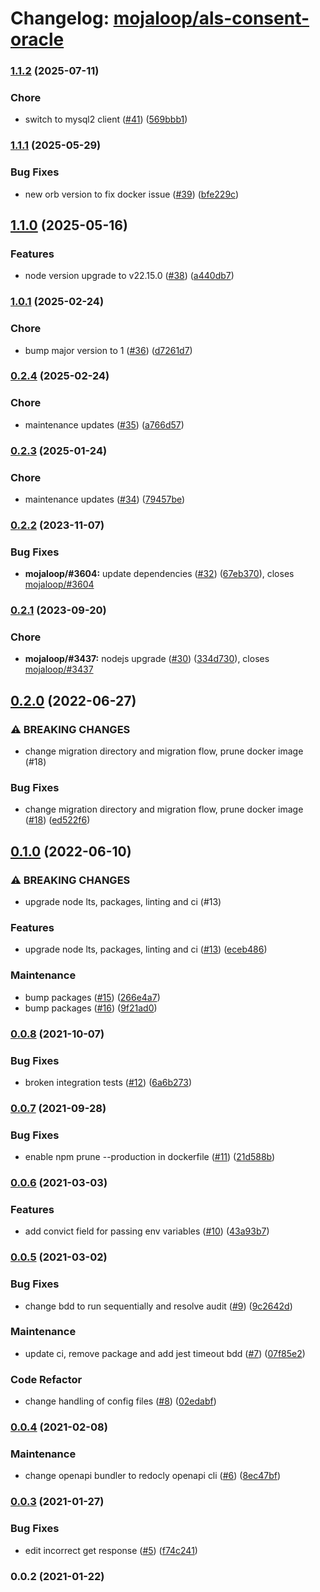 # Changelog: [mojaloop/als-consent-oracle](https://github.com/mojaloop/als-consent-oracle)
### [1.1.2](https://github.com/mojaloop/als-consent-oracle/compare/v1.1.1...v1.1.2) (2025-07-11)


### Chore

* switch to mysql2 client ([#41](https://github.com/mojaloop/als-consent-oracle/issues/41)) ([569bbb1](https://github.com/mojaloop/als-consent-oracle/commit/569bbb12d90e236b00ecf84b47e19bee62659c6a))

### [1.1.1](https://github.com/mojaloop/als-consent-oracle/compare/v1.1.0...v1.1.1) (2025-05-29)


### Bug Fixes

* new orb version to fix docker issue ([#39](https://github.com/mojaloop/als-consent-oracle/issues/39)) ([bfe229c](https://github.com/mojaloop/als-consent-oracle/commit/bfe229c2269f7472d396562e6a615521636856b5))

## [1.1.0](https://github.com/mojaloop/als-consent-oracle/compare/v1.0.1...v1.1.0) (2025-05-16)


### Features

* node version upgrade to v22.15.0 ([#38](https://github.com/mojaloop/als-consent-oracle/issues/38)) ([a440db7](https://github.com/mojaloop/als-consent-oracle/commit/a440db73977a2ca454f3ed84ef06e2b574d29197))

### [1.0.1](https://github.com/mojaloop/als-consent-oracle/compare/v0.2.4...v1.0.1) (2025-02-24)


### Chore

* bump major version to 1 ([#36](https://github.com/mojaloop/als-consent-oracle/issues/36)) ([d7261d7](https://github.com/mojaloop/als-consent-oracle/commit/d7261d790f8ce72d57efeceff2689b515a22919c))

### [0.2.4](https://github.com/mojaloop/als-consent-oracle/compare/v0.2.3...v0.2.4) (2025-02-24)


### Chore

* maintenance updates ([#35](https://github.com/mojaloop/als-consent-oracle/issues/35)) ([a766d57](https://github.com/mojaloop/als-consent-oracle/commit/a766d57dd3b4db9e015d8bf658f16ff423fbaaf2))

### [0.2.3](https://github.com/mojaloop/als-consent-oracle/compare/v0.2.2...v0.2.3) (2025-01-24)


### Chore

* maintenance updates ([#34](https://github.com/mojaloop/als-consent-oracle/issues/34)) ([79457be](https://github.com/mojaloop/als-consent-oracle/commit/79457be07b1a84628f0a24a8821b9be9d2b9ef63))

### [0.2.2](https://github.com/mojaloop/als-consent-oracle/compare/v0.2.1...v0.2.2) (2023-11-07)


### Bug Fixes

* **mojaloop/#3604:** update dependencies ([#32](https://github.com/mojaloop/als-consent-oracle/issues/32)) ([67eb370](https://github.com/mojaloop/als-consent-oracle/commit/67eb3703b342341651173edfa318470694416c67)), closes [mojaloop/#3604](https://github.com/mojaloop/als-consent-oracle/issues/3604)

### [0.2.1](https://github.com/mojaloop/als-consent-oracle/compare/v0.2.0...v0.2.1) (2023-09-20)


### Chore

* **mojaloop/#3437:** nodejs upgrade ([#30](https://github.com/mojaloop/als-consent-oracle/issues/30)) ([334d730](https://github.com/mojaloop/als-consent-oracle/commit/334d730d7850a798d42263b21d66aad23ee2459b)), closes [mojaloop/#3437](https://github.com/mojaloop/als-consent-oracle/issues/3437)

## [0.2.0](https://github.com/mojaloop/als-consent-oracle/compare/v0.1.0...v0.2.0) (2022-06-27)


### ⚠ BREAKING CHANGES

* change migration directory and migration flow, prune docker image (#18)

### Bug Fixes

* change migration directory and migration flow, prune docker image ([#18](https://github.com/mojaloop/als-consent-oracle/issues/18)) ([ed522f6](https://github.com/mojaloop/als-consent-oracle/commit/ed522f644e4959a4ad07632712ca7eb19016ea1a))

## [0.1.0](https://github.com/mojaloop/als-consent-oracle/compare/v0.0.8...v0.1.0) (2022-06-10)


### ⚠ BREAKING CHANGES

* upgrade node lts, packages, linting and ci (#13)

### Features

* upgrade node lts, packages, linting and ci ([#13](https://github.com/mojaloop/als-consent-oracle/issues/13)) ([eceb486](https://github.com/mojaloop/als-consent-oracle/commit/eceb486d25d97a9e68a7ca6a06a219016f0fbf0c))


### Maintenance

* bump packages ([#15](https://github.com/mojaloop/als-consent-oracle/issues/15)) ([266e4a7](https://github.com/mojaloop/als-consent-oracle/commit/266e4a7958641fe5fb9390226ce6dbffa3a2665b))
* bump packages ([#16](https://github.com/mojaloop/als-consent-oracle/issues/16)) ([9f21ad0](https://github.com/mojaloop/als-consent-oracle/commit/9f21ad03409fa5ff191d03b8e112c8a73683c9e6))

### [0.0.8](https://github.com/mojaloop/als-consent-oracle/compare/v0.0.7...v0.0.8) (2021-10-07)


### Bug Fixes

* broken integration tests ([#12](https://github.com/mojaloop/als-consent-oracle/issues/12)) ([6a6b273](https://github.com/mojaloop/als-consent-oracle/commit/6a6b273ba0f36f7bcf7a15125e5e95d1690359c1))

### [0.0.7](https://github.com/mojaloop/als-consent-oracle/compare/v0.0.6...v0.0.7) (2021-09-28)


### Bug Fixes

* enable npm prune --production in dockerfile ([#11](https://github.com/mojaloop/als-consent-oracle/issues/11)) ([21d588b](https://github.com/mojaloop/als-consent-oracle/commit/21d588b40ada4903962fe71cf36f761ffe2c3017))

### [0.0.6](https://github.com/mojaloop/als-consent-oracle/compare/v0.0.5...v0.0.6) (2021-03-03)


### Features

* add convict field for passing env variables ([#10](https://github.com/mojaloop/als-consent-oracle/issues/10)) ([43a93b7](https://github.com/mojaloop/als-consent-oracle/commit/43a93b7eb1a8356d879247fe5dde770ed57b3e12))

### [0.0.5](https://github.com/mojaloop/als-consent-oracle/compare/v0.0.4...v0.0.5) (2021-03-02)


### Bug Fixes

* change bdd to run sequentially and resolve audit ([#9](https://github.com/mojaloop/als-consent-oracle/issues/9)) ([9c2642d](https://github.com/mojaloop/als-consent-oracle/commit/9c2642d30c50a5c6e68dbbb1a093da44073119bd))


### Maintenance

* update ci, remove package and add jest timeout bdd ([#7](https://github.com/mojaloop/als-consent-oracle/issues/7)) ([07f85e2](https://github.com/mojaloop/als-consent-oracle/commit/07f85e22b3178fc8f455d8b6fa820d6fc3d6bd01))


### Code Refactor

* change handling of config files ([#8](https://github.com/mojaloop/als-consent-oracle/issues/8)) ([02edabf](https://github.com/mojaloop/als-consent-oracle/commit/02edabf5100393b1942f3a4fa570c93c23a2af01))

### [0.0.4](https://github.com/mojaloop/als-consent-oracle/compare/v0.0.3...v0.0.4) (2021-02-08)


### Maintenance

* change openapi bundler to redocly openapi cli ([#6](https://github.com/mojaloop/als-consent-oracle/issues/6)) ([8ec47bf](https://github.com/mojaloop/als-consent-oracle/commit/8ec47bf3538bd97182544f4823559746cfa33379))

### [0.0.3](https://github.com/mojaloop/als-consent-oracle/compare/v0.0.2...v0.0.3) (2021-01-27)


### Bug Fixes

* edit incorrect get response ([#5](https://github.com/mojaloop/als-consent-oracle/issues/5)) ([f74c241](https://github.com/mojaloop/als-consent-oracle/commit/f74c2418f9c4b0ee829ad1f2fcadb833c1ea94bb))

### 0.0.2 (2021-01-22)
